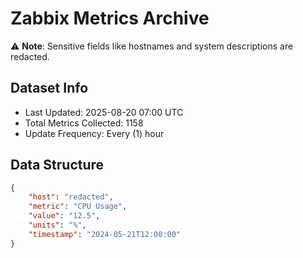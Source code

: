 # Zabbix Metrics Archive

⚠️ **Note**: Sensitive fields like hostnames and system descriptions are redacted.

## Dataset Info
- Last Updated: 2025-08-20 07:00 UTC
- Total Metrics Collected: 1158
- Update Frequency: Every (1) hour

## Data Structure
```json
{
    "host": "redacted",
    "metric": "CPU Usage",
    "value": "12.5",
    "units": "%",
    "timestamp": "2024-05-21T12:00:00"
}
```
